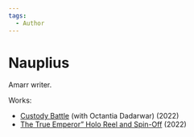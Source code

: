 ```yaml
---
tags:
  - Author
---
```


# Nauplius

Amarr writer.

Works:

- [Custody Battle](./custodybattle.md) (with Octantia Dadarwar) (2022)
- [The True Emperor” Holo Reel and Spin-Off](./thetrueemperorholoreelandspinoff.md) (2022)